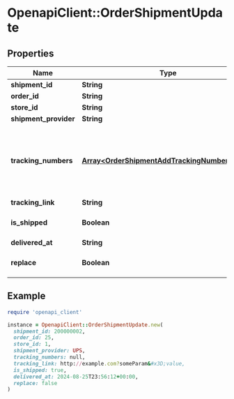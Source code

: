 # OpenapiClient::OrderShipmentUpdate

## Properties

| Name | Type | Description | Notes |
| ---- | ---- | ----------- | ----- |
| **shipment_id** | **String** | Shipment id indicates the number of delivery |  |
| **order_id** | **String** | Defines the order that will be updated | [optional] |
| **store_id** | **String** | Store Id | [optional] |
| **shipment_provider** | **String** | Defines company name that provide tracking of shipment | [optional] |
| **tracking_numbers** | [**Array&lt;OrderShipmentAddTrackingNumbersInner&gt;**](OrderShipmentAddTrackingNumbersInner.md) | Defines shipment&#39;s tracking numbers that have to be added&lt;/br&gt; How set tracking numbers to appropriate carrier:&lt;ul&gt;&lt;li&gt;tracking_numbers[]&#x3D;a2c.demo1,a2c.demo2 - set default carrier&lt;/li&gt;&lt;li&gt;tracking_numbers[&lt;b&gt;carrier_id&lt;/b&gt;]&#x3D;a2c.demo - set appropriate carrier&lt;/li&gt;&lt;/ul&gt;To get the list of carriers IDs that are available in your store, use the &lt;a href &#x3D; \&quot;https://api2cart.com/docs/#/cart/CartInfo\&quot;&gt;cart.info&lt;/a &gt; method | [optional] |
| **tracking_link** | **String** | Defines custom tracking link | [optional] |
| **is_shipped** | **Boolean** | Defines shipment&#39;s status | [optional][default to true] |
| **delivered_at** | **String** | Defines the date of delivery | [optional] |
| **replace** | **Boolean** | Allows rewrite tracking numbers | [optional][default to true] |

## Example

```ruby
require 'openapi_client'

instance = OpenapiClient::OrderShipmentUpdate.new(
  shipment_id: 200000002,
  order_id: 25,
  store_id: 1,
  shipment_provider: UPS,
  tracking_numbers: null,
  tracking_link: http://example.com?someParam&#x3D;value,
  is_shipped: true,
  delivered_at: 2024-08-25T23:56:12+00:00,
  replace: false
)
```

